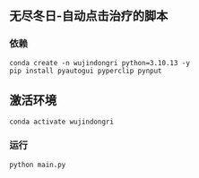 ## 无尽冬日-自动点击治疗的脚本

### 依赖
```shell
conda create -n wujindongri python=3.10.13 -y 
pip install pyautogui pyperclip pynput
```

## 激活环境
```shell
conda activate wujindongri
```

### 运行
```shell
python main.py
```